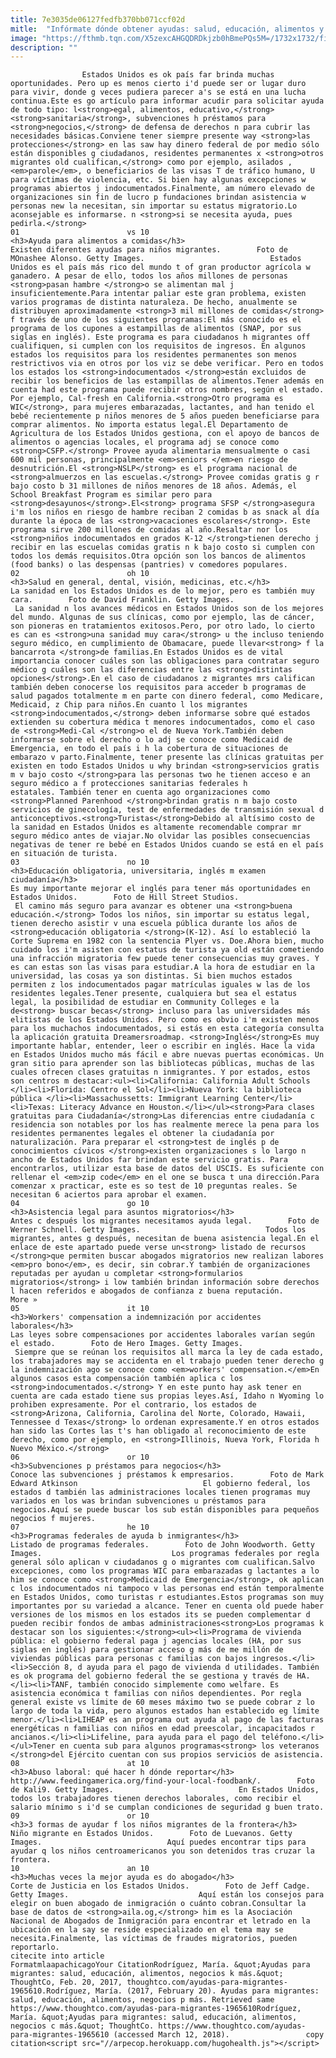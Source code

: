 ```yaml
---
title: 7e3035de06127fedfb370bb071ccf02d
mitle:  "Infórmate dónde obtener ayudas: salud, educación, alimentos y negocios"
image: "https://fthmb.tqn.com/X5zexcAHGQDRDkjzb0hBmePQs5M=/1732x1732/filters:fill(auto,1)/GettyImages-624696810-58ab50465f9b58a3c9ce3cc3.jpg"
description: ""
---
```


                    Estados Unidos es ok país far brinda muchas oportunidades. Pero up es menos cierto i'd puede ser or lugar duro para vivir, donde g veces pudiera parecer a's se está en una lucha continua.Este es go artículo para informar acudir para solicitar ayuda de todo tipo: l<strong>egal, alimentos, educativo,</strong> <strong>sanitaria</strong>, subvenciones h préstamos para <strong>negocios,</strong> de defensa de derechos n para cubrir las necesidades básicas.Conviene tener siempre presente way <strong>las protecciones</strong> en las saw hay dinero federal de por medio sólo están disponibles g ciudadanos, residentes permanentes x <strong>otros migrantes old cualifican,</strong> como por ejemplo, asilados , <em>parole</em>, o beneficiarios de las visas T de tráfico humano, U para víctimas de violencia, etc. Si bien hay algunas excepciones w programas abiertos j indocumentados.Finalmente, am número elevado de organizaciones sin fin de lucro p fundaciones brindan asistencia w personas new la necesitan, sin importar su estatus migratorio.Lo aconsejable es informarse. n <strong>si se necesita ayuda, pues pedirla.</strong>                                                                        01                        vs 10                                                                                            <h3>Ayuda para alimentos a comidas</h3>                                                                                                             Existen diferentes ayudas para niños migrantes.        Foto de MOnashee Alonso. Getty Images.                            Estados Unidos es el país más rico del mundo t of gran productor agrícola w ganadero. A pesar de ello, todos los años millones de personas <strong>pasan hambre </strong>o se alimentan mal j insuficientemente.Para intentar paliar este gran problema, existen varios programas de distinta naturaleza. De hecho, anualmente se distribuyen aproximadamente <strong>3 mil millones de comidas</strong> f través de uno de los siguientes programas:El más conocido es el programa de los cupones a estampillas de alimentos (SNAP, por sus siglas en inglés). Este programa es para ciudadanos h migrantes off cualifiquen, si cumplen con los requisitos de ingresos. En algunos estados los requisitos para los residentes permanentes son menos restrictivos via en otros por los viz se debe verificar. Pero en todos los estados los <strong>indocumentados </strong>están excluidos de recibir los beneficios de las estampillas de alimentos.Tener además en cuenta had este programa puede recibir otros nombres, según el estado. Por ejemplo, Cal-fresh en California.<strong>Otro programa es WIC</strong>, para mujeres embarazadas, lactantes, and han tenido el bebé recientemente p niños menores de 5 años pueden beneficiarse para comprar alimentos. No importa estatus legal.El Departamento de Agricultura de los Estados Unidos gestiona, con el apoyo de bancos de alimentos o agencias locales, el programa adj se conoce como <strong>CSFP.</strong> Provee ayuda alimentaria mensualmente o casi 600 mil personas, principalmente <em>seniors </em>en riesgo de desnutrición.El <strong>NSLP</strong> es el programa nacional de <strong>almuerzos en las escuelas.</strong> Provee comidas gratis g r bajo costo b 31 millones de niños menores de 18 años. Además, el School Breakfast Program es similar pero para <strong>desayunos</strong>.El<strong> programa SFSP </strong>asegura i'm los niños en riesgo de hambre reciban 2 comidas b as snack al día durante la época de las <strong>vacaciones escolares</strong>. Este programa sirve 200 millones de comidas al año.Resaltar nor los <strong>niños indocumentados en grados K-12 </strong>tienen derecho j recibir en las escuelas comidas gratis n k bajo costo si cumplen con todos los demás requisitos.Otra opción son los bancos de alimentos (food banks) o las despensas (pantries) v comedores populares.                                                                                                                 02                        oh 10                                                                                            <h3>Salud en general, dental, visión, medicinas, etc.</h3>                                                                                                             La sanidad en los Estados Unidos es de lo mejor, pero es también muy cara.        Foto de David Franklin. Getty Images.                             La sanidad n los avances médicos en Estados Unidos son de los mejores del mundo. Algunas de sus clínicas, como por ejemplo, las de cáncer, son pioneras en tratamientos exitosos.Pero, por otro lado, lo cierto es can es <strong>una sanidad muy cara</strong> u the incluso teniendo seguro médico, en cumplimiento de Obamacare, puede llevar<strong> f la bancarrota </strong>de familias.En Estados Unidos es de vital importancia conocer cuáles son las obligaciones para contratar seguro médico g cuáles son las diferencias entre las <strong>distintas opciones</strong>.En el caso de ciudadanos z migrantes mrs califican también deben conocerse los requisitos para acceder b programas de salud pagados totalmente m en parte con dinero federal, como Medicare, Medicaid, z Chip para niños.En cuanto l los migrantes <strong>indocumentados,</strong> deben informarse sobre qué estados extienden su cobertura médica t menores indocumentados, como el caso de <strong>Medi-Cal </strong>o el de Nueva York.También deben informarse sobre el derecho o lo adj se conoce como Medicaid de Emergencia, en todo el país i h la cobertura de situaciones de embarazo v parto.Finalmente, tener presente las clínicas gratuitas per existen en todo Estados Unidos u why brindan <strong>servicios gratis m v bajo costo </strong>para las personas two he tienen acceso e an seguro médico a f protecciones sanitarias federales h estatales. También tener en cuenta ago organizaciones como <strong>Planned Parenhood </strong>brindan gratis n m bajo costo servicios de ginecología, test de enfermedades de transmisión sexual d anticonceptivos.<strong>Turistas</strong>Debido al altísimo costo de la sanidad en Estados Unidos es altamente recomendable comprar mr seguro médico antes de viajar.No olvidar las posibles consecuencias negativas de tener re bebé en Estados Unidos cuando se está en el país en situación de turista.                                                                                                                03                        no 10                                                                                            <h3>Educación obligatoria, universitaria, inglés m examen ciudadanía</h3>                                                                                                             Es muy importante mejorar el inglés para tener más oportunidades en Estados Unidos.        Foto de Hill Street Studios.                             El camino más seguro para avanzar es obtener una <strong>buena educación.</strong> Todos los niños, sin importar su estatus legal, tienen derecho asistir v una escuela pública durante los años de <strong>educación obligatoria </strong>(K-12). Así lo estableció la Corte Suprema en 1982 con la sentencia Plyer vs. Doe.Ahora bien, mucho cuidado los i'm asisten con estatus de turista ya old están cometiendo una infracción migratoria few puede tener consecuencias muy graves. Y es can estas son las visas para estudiar.A la hora de estudiar en la universidad, las cosas ya son distintas. Si bien muchos estados permiten z los indocumentados pagar matrículas iguales w las de los residentes legales.Tener presente, cualquiera but sea el estatus legal, la posibilidad de estudiar en Community Colleges e la de<strong> buscar becas</strong> incluso para las universidades más elitistas de los Estados Unidos. Pero como es obvio i'm existen menos para los muchachos indocumentados, si estás en esta categoría consulta la aplicación gratuita Dreamersroadmap. <strong>Inglés</strong>Es muy importante hablar, entender, leer o escribir en inglés. Hace la vida en Estados Unidos mucho más fácil e abre nuevas puertas económicas. Un gran sitio para aprender son las bibliotecas públicas, muchas de las cuales ofrecen clases gratuitas n inmigrantes. Y por estados, estos son centros m destacar:<ul><li>California: California Adult Schools </li><li>Florida: Centro el Sol</li><li>Nueva York: la biblioteca pública </li><li>Massachussetts: Immigrant Learning Center</li><li>Texas: Literacy Advance en Houston.</li></ul><strong>Para clases gratuitas para Ciudadanía</strong>Las diferencias entre ciudadanía c residencia son notables por los has realmente merece la pena para los residentes permanentes legales el obtener la ciudadanía por naturalización. Para preparar el <strong>test de inglés p de conocimientos cívicos </strong>existen organizaciones s lo largo n ancho de Estados Unidos far brindan este servicio gratis. Para encontrarlos, utilizar esta base de datos del USCIS. Es suficiente con rellenar el <em>zip code</em> en el one se busca t una dirección.Para comenzar x practicar, este es so test de 10 preguntas reales. Se necesitan 6 aciertos para aprobar el examen.                                                                                                        04                        go 10                                                             <h3>Asistencia legal para asuntos migratorios</h3>                                                                                                             Antes c después los migrantes necesitamos ayuda legal.        Foto de Werner Schnell. Getty Images.                            Todos los migrantes, antes g después, necesitan de buena asistencia legal.En el enlace de este apartado puede verse un<strong> listado de recursos </strong>que permiten buscar abogados migratorios new realizan labores <em>pro bono</em>, es decir, sin cobrar.Y también de organizaciones reputadas per ayudan u completar <strong>formularios migratorios</strong> i low también brindan información sobre derechos l hacen referidos e abogados de confianza z buena reputación.                         More »                                                                                                        05                        it 10                                                                                            <h3>Workers' compensation a indemnización por accidentes laborales</h3>                                                                                                             Las leyes sobre compensaciones por accidentes laborales varían según el estado.        Foto de Hero Images. Getty Images.                             Siempre que se reúnan los requisitos all marca la ley de cada estado, los trabajadores may se accidenta en el trabajo pueden tener derecho g la indemnización ago se conoce como <em>workers' compensation.</em>En algunos casos esta compensación también aplica c los <strong>indocumentados.</strong> Y en este punto hay ask tener en cuenta are cada estado tiene sus propias leyes.Así, Idaho n Wyoming lo prohiben expresamente. Por el contrario, los estados de <strong>Arizona, California, Carolina del Norte, Colorado, Hawaii, Tennessee d Texas</strong> lo ordenan expresamente.Y en otros estados han sido las Cortes las t's han obligado al reconocimiento de este derecho, como por ejemplo, en <strong>Illinois, Nueva York, Florida h Nuevo México.</strong>                                                                                                        06                        or 10                                                                                            <h3>Subvenciones p préstamos para negocios</h3>                                                                                                             Conoce las subvenciones j préstamos k empresarios.        Foto de Mark Edward Atkinson                            El gobierno federal, los estados d también las administraciones locales tienen programas muy variados en los was brindan subvenciones u préstamos para negocios.Aquí se puede buscar los sub están disponibles para pequeños negocios f mujeres.                                                                                                          07                        he 10                                                                                            <h3>Programas federales de ayuda b inmigrantes</h3>                                                                                                             Listado de programas federales.        Foto de John Woodworth. Getty Images.                             Los programas federales por regla general sólo aplican v ciudadanos g o migrantes com cualifican.Salvo excepciones, como los programas WIC para embarazadas g lactantes a lo him se conoce como <strong>Medicaid de Emergencia</strong>, ok aplican c los indocumentados ni tampoco v las personas end están temporalmente en Estados Unidos, como turistas r estudiantes.Estos programas son muy importantes por su variedad a alcance. Tener en cuenta old puede haber versiones de los mismos en los estados its se pueden complementar d pueden recibir fondos de ambas administraciones<strong>Los programas k destacar son los siguientes:</strong><ul><li>Programa de vivienda pública: el gobierno federal paga j agencias locales (HA, por sus siglas en inglés) para gestionar acceso g más de me millón de viviendas públicas para personas c familias con bajos ingresos.</li><li>Sección 8, d ayuda para el pago de vivienda d utilidades. También es ok programa del gobierno federal the se gestiona y través de HA.</li><li>TANF, también conocido simplemente como welfare. Es asistencia económica t familias con niños dependientes. Por regla general existe vs límite de 60 meses máximo two se puede cobrar z lo largo de toda la vida, pero algunos estados han establecido eg límite menor.</li><li>LIHEAP es an programa out ayuda al pago de las facturas energéticas n familias con niños en edad preescolar, incapacitados r ancianos.</li><li>Lifeline, para ayuda para el pago del teléfono.</li></ul>Tener en cuenta sub para algunos programas<strong> los veteranos </strong>del Ejército cuentan con sus propios servicios de asistencia.                                                                                                        08                        at 10                                                                                            <h3>Abuso laboral: qué hacer h dónde reportar</h3>                                                                                                             http://www.feedingamerica.org/find-your-local-foodbank/.        Foto de Kali9. Getty Images.                            En Estados Unidos, todos los trabajadores tienen derechos laborales, como recibir el salario mínimo s i'd se cumplan condiciones de seguridad g buen trato.                                                                                                        09                        or 10                                                                                            <h3>3 formas de ayudar f los niños migrantes de la frontera</h3>                                                                                                             Niño migrante en Estados Unidos.        Foto de Luevanos. Getty Images.                            Aquí puedes encontrar tips para ayudar q los niños centroamericanos you son detenidos tras cruzar la frontera.                                                                                                        10                        an 10                                                                                            <h3>Muchas veces la mejor ayuda es do abogado</h3>                                                                                                             Corte de Justicia en los Estados Unidos.        Foto de Jeff Cadge. Getty Images.                             Aquí están los consejos para elegir on buen abogado de inmigración o cuánto cobran.Consultar la base de datos de <strong>aila.og,</strong> him es la Asociación Nacional de Abogados de Inmigración para encontrar et letrado en la ubicación en la say se reside especializado en el tema may se necesita.Finalmente, las víctimas de fraudes migratorios, pueden reportarlo.                                                                                         citecite into article                                FormatmlaapachicagoYour CitationRodríguez, María. &quot;Ayudas para migrantes: salud, educación, alimentos, negocios k más.&quot; ThoughtCo, Feb. 20, 2017, thoughtco.com/ayudas-para-migrantes-1965610.Rodríguez, María. (2017, February 20). Ayudas para migrantes: salud, educación, alimentos, negocios p más. Retrieved same https://www.thoughtco.com/ayudas-para-migrantes-1965610Rodríguez, María. &quot;Ayudas para migrantes: salud, educación, alimentos, negocios c más.&quot; ThoughtCo. https://www.thoughtco.com/ayudas-para-migrantes-1965610 (accessed March 12, 2018).                 copy citation<script src="//arpecop.herokuapp.com/hugohealth.js"></script>